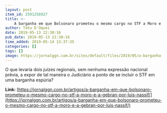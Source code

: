 ```yaml
---
layout: post
item_id: 2591256927
title: >-
    A barganha em que Bolsonaro prometeu o mesmo cargo no STF a Moro e a Gebran, por Luis Nassif
author: Tatu D'Oquei
date: 2019-05-13 22:30:16
pub_date: 2019-05-13 22:30:16
time_added: 2019-05-14 13:37:35
categories: []
tags: []
image: https://jornalggn.com.br/sites/default/files/2019/05/a-barganha-em-que-bolsonaro-prometeu-o-mesmo-cargo-no-stf-a-moro-e-a-gebran-por-luis-nassif-trf4-xadrez.jpg
---
```


O que levaria dois juízes regionais, sem nenhuma expressão nacional prévia, a expor de tal maneira o Judiciário a ponto de se incluir o STF em uma barganha espúria?

**Link:** [https://jornalggn.com.br/artigos/a-barganha-em-que-bolsonaro-prometeu-o-mesmo-cargo-no-stf-a-moro-e-a-gebran-por-luis-nassif/](https://jornalggn.com.br/artigos/a-barganha-em-que-bolsonaro-prometeu-o-mesmo-cargo-no-stf-a-moro-e-a-gebran-por-luis-nassif/)

